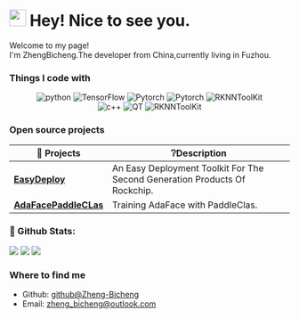 <h1><img src="https://emojis.slackmojis.com/emojis/images/1531849430/4246/blob-sunglasses.gif?1531849430" width="30" alt=""/> Hey! Nice to see you.</h1>

<p>Welcome to my page! <br/> I'm ZhengBicheng.The developer from China,currently living in Fuzhou. </p>

<h3>Things I code with</h3>
<p align="center">
    <img alt="python" src="https://img.shields.io/badge/Python-3572a5?style=flat-square&logo=python&logoColor=white">
    <img alt="TensorFlow" src="https://img.shields.io/badge/TensorFlow-ff6f00?style=flat-square&logo=tensorflow&logoColor=white">
    <img alt="Pytorch" src="https://img.shields.io/badge/Pytorch-ee4c2c?style=flat-square&logo=pytorch&logoColor=white">
    <img alt="Pytorch" src="https://img.shields.io/badge/Paddle-blueviolet?style=flat-square&logo=pytorch&logoColor=white">
    <img alt="RKNNToolKit" src="https://img.shields.io/badge/RKNNToolKit-red?style=flat-squar">
    <br/>
    <img alt="c++" src="https://img.shields.io/badge/C++-f34b7d?style=flat-square&logo=c%2b%2b">
    <img alt="QT" src="https://img.shields.io/badge/Qt-white?style=flat-square&logo=Qt">
    <img alt="RKNNToolKit" src="https://img.shields.io/badge/RKNPU2-red?style=flat-squar">
</p>

<h3>Open source projects</h3>

| 🎁 Projects                                                                               | ❔Description                                                               |
|-------------------------------------------------------------------------------------------|----------------------------------------------------------------------------|
| <a href="https://github.com/Zheng-Bicheng/EasyDeploy"><b>EasyDeploy</b></a>               | An Easy Deployment Toolkit For The Second Generation Products Of Rockchip. |
| <a href="https://github.com/Zheng-Bicheng/AdaFacePaddleCLas"><b>AdaFacePaddleCLas</b></a> | Training AdaFace with PaddleClas.                                          |

<h3>🌈 Github Stats:</h3>


<img src = "https://github-readme-stats.vercel.app/api?username=Zheng-Bicheng&bg_color=30,e96443,904e95&title_color=fff&text_color=fff">
<img src = "http://github-readme-streak-stats.herokuapp.com?user=Zheng-Bicheng&theme=dracula">
<img src = "https://github-profile-summary-cards.vercel.app/api/cards/profile-details?username=Zheng-Bicheng&theme=monokai">


<h3>Where to find me</h3>

- Github: [github@Zheng-Bicheng](https://github.com/Zheng-Bicheng)
- Email: [zheng_bicheng@outlook.com](mailto:zheng_bicheng@outlook.com)